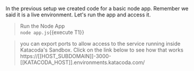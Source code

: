 In the previous setup we created code for a basic node app. Remember we said it is a live environment. Let's run the app and access it.  

> Run the Node App  
`node app.js`{{execute T1}}

> you can export ports to allow access to the service running inside Katacoda's Sandbox. Click on the link below to see how that works
https://[[HOST_SUBDOMAIN]]-3000-[[KATACODA_HOST]].environments.katacoda.com/
